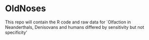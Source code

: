 # OldNoses
This repo will contain the R code and raw data for `Olfaction in Neanderthals, Denisovans and humans differed by sensitivity but not specificity'

